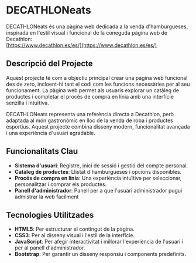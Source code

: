# DECATHLONeats

DECATHLONeats és una pàgina web dedicada a la venda d'hamburgueses, inspirada en l'estil visual i funcional de la coneguda pàgina web de Decathlon:  
[https://www.decathlon.es/es/](https://www.decathlon.es/es/)

## Descripció del Projecte
Aquest projecte té com a objectiu principal crear una pàgina web funcional des de zero, incloent-hi tant el codi com les funcions necessàries per al seu funcionament. La pàgina web permet als usuaris explorar un catàleg de productes i completar el procés de compra en línia amb una interfície senzilla i intuïtiva. 

DECATHLONeats representa una referència directa a Decathlon, però adaptada al món gastronòmic en lloc de la venda de roba i productes esportius. Aquest projecte combina disseny modern, funcionalitat avançada i una experiència d'usuari agradable.

## Funcionalitats Clau
- **Sistema d'usuari**: Registre, inici de sessió i gestió del compte personal.
- **Catàleg de productes**: Llistat d'hamburgueses i opcions disponibles.
- **Procés de compra en línia**: Una experiència intuïtiva per seleccionar, personalitzar i comprar els productes.
- **Panell d'administrador**: Panell per a que l'usuari administrador pugui admistrar la web facilment

## Tecnologies Utilitzades
- **HTML5**: Per estructurar el contingut de la pàgina.
- **CSS3**: Per al disseny visual i l'estil de la interfície.
- **JavaScript**: Per afegir interactivitat i millorar l'experiència de l'usuari i per al panell d'administrador.
- **Bootstrap**: Per garantir un disseny responsiu i components predefinits.
